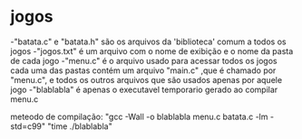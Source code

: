 # jogos

-"batata.c" e "batata.h" são os arquivos da 'biblioteca' comum a todos os jogos
-"jogos.txt" é um arquivo com o nome de exibição e o nome da pasta de cada jogo
-"menu.c" é o arquivo usado para acessar todos os jogos
	cada uma das pastas contém um arquivo "main.c" ,que é chamado por "menu.c", e todos os outros arquivos que são usados apenas por aquele jogo
-"blablabla" é apenas o executavel temporario gerado ao compilar menu.c


meteodo de compilação:
	"gcc -Wall -o blablabla menu.c batata.c -lm -std=c99"
	"time ./blablabla"